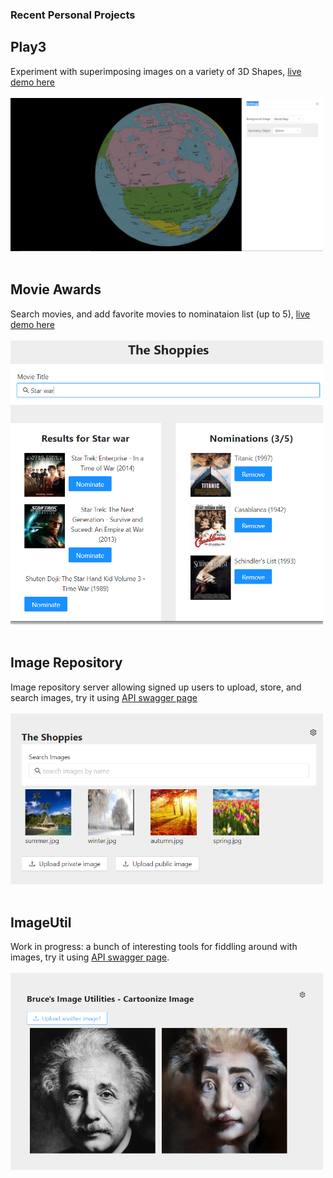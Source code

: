 ### Recent Personal Projects

## Play3
Experiment with superimposing images on a variety of 3D Shapes, [live demo here](https://zm2he.github.io/play3/index.html)
<br><br><img src="images/Play3.JPG" width='500px' /><br><br>


## Movie Awards
Search movies, and add favorite movies to nominataion list (up to 5), [live demo here](https://zm2he.github.io/movieawards/index.html)
<br><br><img src= "images/movieawards.png" width='500px' /> <br><br>

## Image Repository
Image repository server allowing signed up users to upload, store, and search images, try it using [API swagger page](http://52.73.210.69/api-docs/)
<br><br><img src= "images/imgrepo-web.png" width='500px' /> <br><br>

## ImageUtil
Work in progress: a bunch of interesting tools for fiddling around with images, try it using [API swagger page](http://52.201.47.119/api-docs/).
<br><br> <img src="images/imgutil-web.png" width='500px' /><br><br>